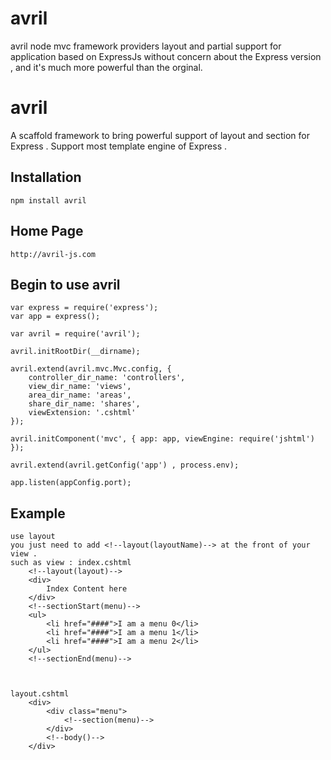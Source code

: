 avril
======

avril node mvc framework providers layout and partial support for application based on ExpressJs without concern about the Express version , and it's much more powerful than the orginal.

# avril

A scaffold framework to bring powerful support of layout and section for Express .
Support most template engine of Express .



## Installation
	
	npm install avril
## Home Page
	http://avril-js.com
	
## Begin to use avril
	var express = require('express');
	var app = express();

	var avril = require('avril');

	avril.initRootDir(__dirname);

	avril.extend(avril.mvc.Mvc.config, {
		controller_dir_name: 'controllers',
		view_dir_name: 'views',
		area_dir_name: 'areas',
		share_dir_name: 'shares',
		viewExtension: '.cshtml'
	});

	avril.initComponent('mvc', { app: app, viewEngine: require('jshtml') });

	avril.extend(avril.getConfig('app') , process.env);

	app.listen(appConfig.port);

## Example
	use layout 
	you just need to add <!--layout(layoutName)--> at the front of your view .
	such as view : index.cshtml
		<!--layout(layout)-->
		<div>
			Index Content here
		</div>
		<!--sectionStart(menu)-->
		<ul>
			<li href="####">I am a menu 0</li>
			<li href="####">I am a menu 1</li>
			<li href="####">I am a menu 2</li>
		</ul>
		<!--sectionEnd(menu)-->



	layout.cshtml
		<div>
			<div class="menu">
				<!--section(menu)-->
			</div>
			<!--body()-->
		</div>
